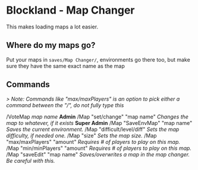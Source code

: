 # Blockland - Map Changer
This makes loading maps a lot easier.

## Where do my maps go?
Put your maps in `saves/Map Changer/`, environments go there too, but make sure they have the same exact name as the map

## Commands
*> Note: Commands like "max/maxPlayers" is an option to pick either a command between the "/", do not fully type this*

/VoteMap *map name*
**Admin**
/Map "set/change" "map name" *Changes the map to whatever, if it exists*
**Super Admin**
/Map "SaveEnvMap" "map name" *Saves the current environment.*
/Map "difficult/level/diff" *Sets the map difficulty, if needed one.*
/Map "size" *Sets the map size.*
/Map "max/maxPlayers" "amount" *Requires # of players to play on this map.*
/Map "min/minPlayers" "amount" *Requires # of players to play on this map.*
/Map "saveEdit" "map name" *Saves/overwrites a map in the map changer. Be careful with this.*
